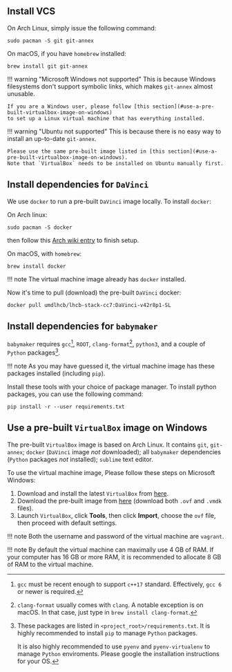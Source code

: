 ## Install VCS
On Arch Linux, simply issue the following command:
```
sudo pacman -S git git-annex
```

On macOS, if you have `homebrew` installed:
```
brew install git git-annex
```

!!! warning "Microsoft Windows not supported"
    This is because Windows filesystems don't support symbolic links, which
    makes `git-annex` almost unusable.

    If you are a Windows user, please follow [this section](#use-a-pre-built-virtualbox-image-on-windows)
    to set up a Linux virtual machine that has everything installed.

!!! warning "Ubuntu not supported"
    This is because there is no easy way to install an up-to-date `git-annex`.

    Please use the same pre-built image listed in [this section](#use-a-pre-built-virtualbox-image-on-windows).
    Note that `VirtualBox` needs to be installed on Ubuntu manually first.


## Install dependencies for `DaVinci`
We use `docker` to run a pre-built `DaVinci` image locally. To install
`docker`:

On Arch linux:
```
sudo pacman -S docker
```
then follow this [Arch wiki entry](https://wiki.archlinux.org/index.php/Docker)
to finish setup.

On macOS, with `homebrew`:
```
brew install docker
```

!!! note
    The virtual machine image already has `docker` installed.

Now it's time to pull (download) the pre-built `DaVinci` docker:
```
docker pull umdlhcb/lhcb-stack-cc7:DaVinci-v42r8p1-SL
```


## Install dependencies for `babymaker`
`babymaker` requires `gcc`[^1], `ROOT`, `clang-format`[^2], `python3`, and a
couple of `Python` packages[^3].

!!! note
    As you may have guessed it, the virtual machine image has these packages
    installed (including `pip`).

Install these tools with your choice of package manager. To install python
packages, you can use the following command:
```
pip install -r --user requirements.txt
```


[^1]: `gcc` must be recent enough to support `c++17` standard. Effectively,
      `gcc 6` or newer is required.
[^2]: `clang-format` usually comes with `clang`. A notable exception is on
      macOS. In that case, just type in `brew install clang-format`.
[^3]: These packages are listed in `<project_root>/requirements.txt`. It is
      highly recommended to install `pip` to manage `Python` packages.

      It is also highly recommended to use `pyenv` and `pyenv-virtualenv` to
      manage `Python` enviroments. Please google the installation instructions
      for your OS.


## Use a pre-built `VirtualBox` image on Windows
The pre-built `VirtualBox` image is based on Arch Linux.
It contains `git`, `git-annex`;
`docker` (`DaVinci` image _not_ downloaded);
all `babymaker` dependencies (`Python` packages _not_ installed);
`sublime` text editor.

To use the virtual machine image, Please follow these steps on Microsoft
Windows:

1. Download and install the latest `VirtualBox` from [here](https://www.virtualbox.org/wiki/Downloads).
2. Download the pre-built image from [here](https://www.dropbox.com/sh/xfioontn9auv081/AADK5wflwcKy8GA_FD6Xa7Joa?dl=0) (download both `.ovf` and `.vmdk` files).
3. Launch `VirtualBox`, click **Tools**, then click **Import**, choose the `ovf`
  file, then proceed with default settings.

!!! note
    Both the username and password of the virtual machine are `vagrant`.

!!! note
    By default the virtual machine can maximally use 4 GB of RAM. If your
    computer has 16 GB or more RAM, it is recommended to allocate 8 GB of RAM
    to the virtual machine.
